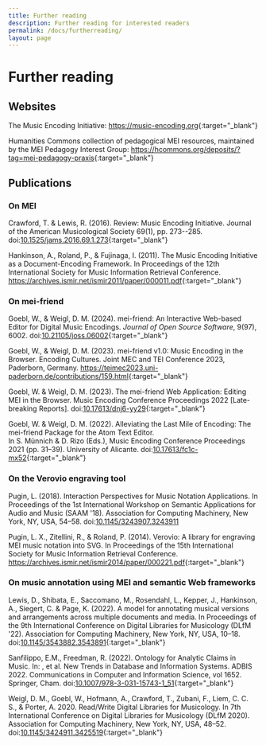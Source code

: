 ```yaml
---
title: Further reading
description: Further reading for interested readers
permalink: /docs/furtherreading/
layout: page
---
```

# Further reading    

## Websites

The Music Encoding Initiative: <https://music-encoding.org>{:target="_blank"}

Humanities Commons collection of pedagogical MEI resources, maintained by the MEI Pedagogy Interest Group: <https://hcommons.org/deposits/?tag=mei-pedagogy-praxis>{:target="_blank"}


## Publications

### On MEI

<a name="CrawfordLewis-JAMS2016"/>Crawford, T. & Lewis, R. (2016). Review: Music Encoding Initiative. Journal of the American Musicological Society 69(1), pp. 273--285. doi:[10.1525/jams.2016.69.1.273](https://doi.org/10.1525/jams.2016.69.1.273){:target="_blank"}

<a name="HankinsonRolandFujinaga-ISMIR2014"/>Hankinson, A., Roland, P., & Fujinaga, I. (2011). The Music Encoding Initiative as a Document-Encoding Framework. In Proceedings of the 12th International Society for Music Information Retrieval Conference. <https://archives.ismir.net/ismir2011/paper/000011.pdf>{:target="_blank"}

### On mei-friend

<a name="GoeblWeigl-JOSS2024"/>Goebl, W., & Weigl, D. M. (2024). mei-friend: An Interactive Web-based Editor for Digital Music Encodings. <em>Journal of Open Source Software</em>, 9(97), 6002. doi:[10.21105/joss.06002](https://doi.org/10.21105/joss.06002){:target="_blank"}

<a name="GoeblWeigl-MEC2023"/>Goebl, W., & Weigl, D. M. (2023). 
mei-friend v1.0: Music Encoding in the Browser. 
Encoding Cultures. Joint MEC and TEI Conference 2023, 
Paderborn, Germany. <https://teimec2023.uni-paderborn.de/contributions/159.html>{:target="_blank"}

<a name="GoeblWeigl-MEC2022"/>Goebl, W. & Weigl, D. M. (2023). 
The mei-friend Web Application: Editing MEI in the Browser. 
Music Encoding Conference Proceedings 2022 [Late-breaking Reports]. 
doi:[10.17613/dnj6-yy29](https://dx.doi.org/10.17613/dnj6-yy29){:target="_blank"}

<a name="GoeblWeigl-MEC2021">Goebl, W. & Weigl, D. M. (2022). 
Alleviating the Last Mile of Encoding: The mei-friend Package for the Atom Text Editor.  
In S. Münnich & D. Rizo (Eds.), Music Encoding Conference Proceedings 2021 (pp. 31&ndash;39). University of Alicante. 
doi:[10.17613/fc1c-mx52](https://doi.org/10.17613/fc1c-mx52){:target="_blank"}

### On the Verovio engraving tool

<a name="Pugin-SAAM2018"/>Pugin, L. (2018). Interaction Perspectives for Music Notation Applications. In Proceedings of the 1st International Workshop on Semantic Applications for Audio and Music (SAAM '18). Association for Computing Machinery, New York, NY, USA, 54–58. doi:[10.1145/3243907.3243911](https://doi.org/10.1145/3243907.3243911)

<a name="PuginZitelliniRoland-ISMIR2014"/>Pugin, L. X., Zitellini, R., & Roland, P. (2014). Verovio: A library for engraving MEI music notation into SVG. In Proceedings of the 15th International Society for Music Information Retrieval Conference. <https://archives.ismir.net/ismir2014/paper/000221.pdf>{:target="_blank"}

### On music annotation using MEI and semantic Web frameworks

<a name="LewisEtAl-DLfM2022"/>Lewis, D., Shibata, E., Saccomano, M., Rosendahl, L., Kepper, J., Hankinson, A., Siegert, C. & Page, K. (2022). A model for annotating musical versions and arrangements across multiple documents and media. In Proceedings of the 9th International Conference on Digital Libraries for Musicology (DLfM '22). Association for Computing Machinery, New York, NY, USA, 10–18. doi:[10.1145/3543882.3543891](https://doi.org/10.1145/3543882.3543891){:target="_blank"}

<a name="SanfilippoFreedman2022"/>Sanfilippo, E.M., Freedman, R. (2022). Ontology for Analytic Claims in Music. In: , et al. New Trends in Database and Information Systems. ADBIS 2022. Communications in Computer and Information Science, vol 1652. Springer, Cham. doi:[10.1007/978-3-031-15743-1_51](https://doi.org/10.1007/978-3-031-15743-1_51){:target="_blank"}

<a name="WeiglEtAl-DLfM2020"/>Weigl, D. M., Goebl, W., Hofmann, A., Crawford, T., Zubani, F., Liem, C. C. S., & Porter, A. 2020. Read/Write Digital Libraries for Musicology. In 7th International Conference on Digital Libraries for Musicology (DLfM 2020). Association for Computing Machinery, New York, NY, USA, 48–52. doi:[10.1145/3424911.3425519](https://doi.org/10.1145/3424911.3425519){:target="_blank"}
